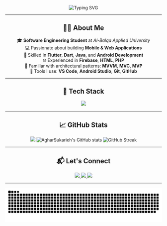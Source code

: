 <p align="center">
  <img src="https://readme-typing-svg.demolab.com?font=Fira+Code&size=30&pause=1000&color=00FFF0&center=true&vCenter=true&width=600&lines=Hi+I'm+Aghar+Sukarieh;Software+Engineering+Student;Mobile+%26+Web+Developer;Welcome+to+my+GitHub+Profile!" alt="Typing SVG" />
</p>

---

<h2 align="center">👨‍💻 About Me</h2>

<div align="center">

🎓 **Software Engineering Student** at *Al-Balqa Applied University*  
💻 Passionate about building **Mobile & Web Applications**  
📱 Skilled in **Flutter**, **Dart**, **Java**, and **Android Development**  
🌐 Experienced in **Firebase**, **HTML**, **PHP**  
🧠 Familiar with architectural patterns: **MVVM**, **MVC**, **MVP**  
🔧 Tools I use: **VS Code**, **Android Studio**, **Git**, **GitHub**

</div>

---

<h2 align="center">🚀 Tech Stack</h2>

<p align="center">
  <img src="https://skillicons.dev/icons?i=flutter,dart,java,androidstudio,firebase,html,php,vscode,git,github" />
</p>

---

<h2 align="center">📈 GitHub Stats</h2>

<p align="center">
  <img src="https://github-profile-summary-cards.vercel.app/api/cards/profile-details?username=AgharSukarieh&theme=tokyonight" />
  <img src="https://github-readme-stats.vercel.app/api?username=AgharSukarieh&show_icons=true&theme=tokyonight&hide_border=true" alt="AgharSukarieh's GitHub stats" />
  <img src="https://github-readme-streak-stats.herokuapp.com/?user=AgharSukarieh&theme=tokyonight&hide_border=true" alt="GitHub Streak" />
</p>

---

<h2 align="center">📬 Let's Connect</h2>

<p align="center">
  <a href="mailto:aghar4136@gmail.com">
    <img src="https://img.shields.io/badge/Gmail-D14836?style=for-the-badge&logo=gmail&logoColor=white"/>
  </a>
  <a href="https://www.linkedin.com/in/aghar-sukarieh-b4b80b352/" target="_blank">
    <img src="https://img.shields.io/badge/LinkedIn-0077B5?style=for-the-badge&logo=linkedin&logoColor=white"/>
  </a>
  <a href="https://github.com/AgharSukarieh">
    <img src="https://img.shields.io/badge/GitHub-181717?style=for-the-badge&logo=github&logoColor=white"/>
  </a>
</p>

---

<p align="center">
  <img src="https://raw.githubusercontent.com/platane/snk/output/github-contribution-grid-snake.svg" alt="GitHub Contribution Snake" />
</p>


